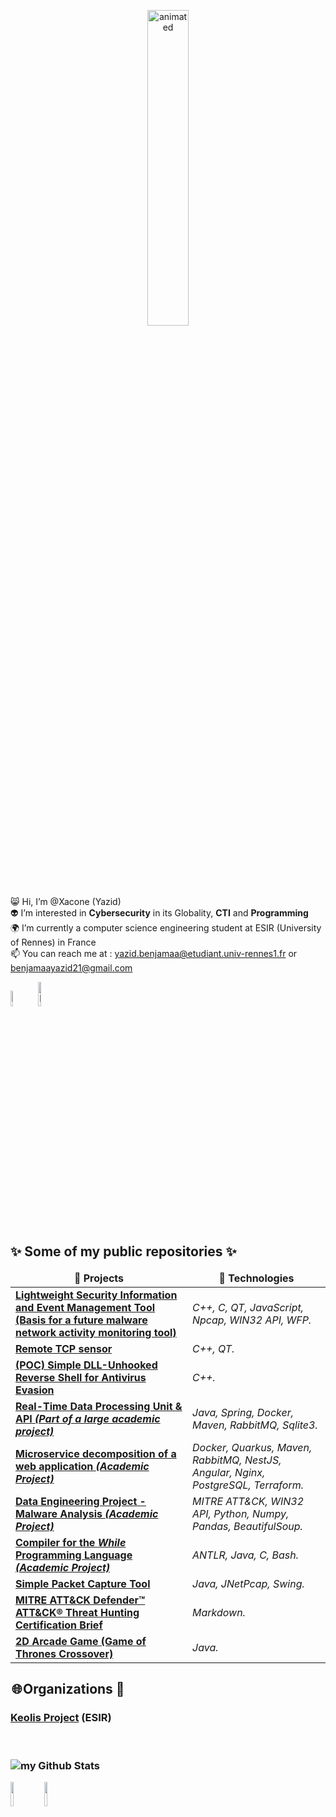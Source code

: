<p align="center">
  <img src="https://media.tenor.com/bCfpwMjfAi0AAAAC/cat-typing.gif" alt="animated" width="36%"/>
</p>

😸 Hi, I’m @Xacone (Yazid) <br>
👽 I’m interested in <b>Cybersecurity</b> in its Globality, <b>CTI</b> and <b>Programming</b> <br>
🌍 I’m currently a computer science engineering student at ESIR (University of Rennes) in France <br>
📫 You can reach me at : yazid.benjamaa@etudiant.univ-rennes1.fr or benjamaayazid21@gmail.com <br>

<a href="https://www.linkedin.com/in/yazid-benjamaa/" target="_blank"><img src="https://img.shields.io/badge/LinkedIn-%230077B5.svg?&style=flat-square&logo=linkedin&logoColor=white" alt="LinkedIn" width="8%"></a>
<a href="https://app.hackthebox.com/users/1400723"><img src="https://img.shields.io/badge/-HackTheBox-%239FEF00?style=for-the-badge&logo=hackthebox&logoColor=white" alt="HackTheBox" width="10%"></a>
<br>

<h2> ✨ Some of my public repositories ✨ </h2>
<table>
  <thead align="center">
    <tr border: none;>
      <td><b>📘 Projects</b></td>
      <td><b>👾 Technologies</b></td>
    </tr>
  </thead>
  <tbody>
    <tr>
      <td><a href="https://github.com/Xacone/Sprototype_Base_x64_Malware_Analysis"><b>Lightweight Security Information and Event Management Tool (Basis for a future malware network activity monitoring tool)</b></a></td>
      <td><i>C++, C, QT, JavaScript, Npcap, WIN32 API, WFP.</i></td>
    </tr>
    <tr>
      <td><a href="https://github.com/Xacone/Sproto_Agent_WinX64"><b>Remote TCP sensor</b></a></td>
      <td><i>C++, QT.</i></td>
    </tr>
    <tr>
      <td><a href="https://github.com/Xacone/REMOTE-DLL-UNHOOKER"><b>(POC) Simple DLL-Unhooked Reverse Shell for Antivirus Evasion</b></a></td>
      <td><i>C++.</i></td>
    </tr>
    <tr>
      <td><a href="https://github.com/ESIR2-PROJET-KEOLIS/processing-storage-unit"><b>Real-Time Data Processing Unit & API<i> (Part of a large academic project)</i></b></a></td>
      <td><i>Java, Spring, Docker, Maven, RabbitMQ, Sqlite3.</i></td>
    </tr>
    <tr>
      <td><a href="https://gitlab.istic.univ-rennes1.fr/ybenjamaa/esir-al-s7-projet"><b>Microservice decomposition of a web application <i>(Academic Project)</i></b></a></td>
      <td><i>Docker, Quarkus, Maven, RabbitMQ, NestJS, Angular, Nginx, PostgreSQL, Terraform.</i></td>
    </tr>
    <tr>
      <td><a href=""><b>Data Engineering Project - Malware Analysis <i>(Academic Project)</i></b></a></td>
      <td><i>MITRE ATT&CK, WIN32 API, Python, Numpy, Pandas, BeautifulSoup.</i></td>
    </tr>
    <tr>
      <td><a href=""><b>Compiler for the <i>While</i> Programming Language<i> (Academic Project)</i></b></a></td>
      <td><i>ANTLR, Java, C, Bash.</i></td>
    </tr>
    <tr>
      <td><a href="https://github.com/Xacone/simple-java-packet-capture-tool"><b>Simple Packet Capture Tool</b></a></td>
      <td><i>Java, JNetPcap, Swing.</i></td>
    </tr>
    <tr>
      <td><a href="https://github.com/Xacone/COURSES-NOTES/blob/main/MITRE%20ATT%26CK%20Defender%E2%84%A2%20ATT%26CK%C2%AE%20Threat%20Hunting%20083450e37daa46a5b6c90c82736378fd.md"><b>MITRE ATT&CK Defender™ ATT&CK® Threat Hunting Certification Brief</b></a></td>
      <td><i>Markdown.</i></td>
    </tr>
        <tr>
      <td><a href=""><b> 2D Arcade Game (Game of Thrones Crossover)</b></a></td>
      <td><i>Java.</i></td>
    </tr>
  </tbody>
</table>

<h2> 🌐 Organizations 🚌 </h2>
<h3><b><a href="https://github.com/ESIR2-PROJET-KEOLIS">Keolis Project</a> (ESIR)

<br><br>
<img align="center" src="https://github-readme-stats.vercel.app/api?username=Xacone&include_all_commits=true&count_private=true&show_icons=true&line_height=20&title_color=2B5BBD&icon_color=1124BB&text_color=A1A1A1&bg_color=0,000000,130F40" alt="my Github Stats"/>

<img src="https://esir.univ-rennes.fr/sites/esir.univ-rennes.fr/files/esir.png" width="10%">
<img src="https://univ-rennes.nous-recrutons.fr/wp-content/uploads/sites/320/2020/05/UNIRENNES_LOGOnoir_0.png" width="10%">
